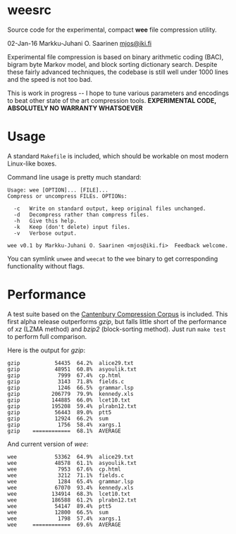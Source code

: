 weesrc
======

Source code for the experimental, compact **wee** file compression utility.

02-Jan-16  Markku-Juhani O. Saarinen  <mjos@iki.fi>

Experimental file compression is based on binary arithmetic coding (BAC),
bigram byte Markov model, and block sorting dictionary search.
Despite these fairly advanced techniques, the codebase is still well under 1000
lines and the speed is not too bad.

This is work in progress -- I hope to tune various parameters and encodings
to beat other state of the art compression tools.
**EXPERIMENTAL CODE, ABSOLUTELY NO WARRANTY WHATSOEVER**

# Usage

A standard `Makefile` is included, which should be workable on most
modern Linux-like boxes.

Command line usage is pretty much standard:
```
Usage: wee [OPTION]... [FILE]...
Compress or uncompress FILEs. OPTIONs:

  -c   Write on standard output, keep original files unchanged.
  -d   Decompress rather than compress files.
  -h   Give this help.
  -k   Keep (don't delete) input files.
  -v   Verbose output.

wee v0.1 by Markku-Juhani O. Saarinen <mjos@iki.fi>  Feedback welcome.
```
You can symlink `unwee` and `weecat` to the
`wee` binary to get corresponding functionality without flags.

# Performance

A test suite based on the
[Cantenbury Compression Corpus](http://corpus.canterbury.ac.nz/) is included.
This first alpha release outperforms *gzip*, but falls little short of the
performance of *xz* (LZMA method) and *bzip2* (block-sorting method).
Just run `make test` to perform full comparison.

Here is the output for *gzip*:
```
gzip           54435  64.2%  alice29.txt
gzip           48951  60.8%  asyoulik.txt
gzip            7999  67.4%  cp.html
gzip            3143  71.8%  fields.c
gzip            1246  66.5%  grammar.lsp
gzip          206779  79.9%  kennedy.xls
gzip          144885  66.0%  lcet10.txt
gzip          195208  59.4%  plrabn12.txt
gzip           56443  89.0%  ptt5
gzip           12924  66.2%  sum
gzip            1756  58.4%  xargs.1
gzip    ============  68.1%  AVERAGE
```

And current version of *wee*:
```
wee            53362  64.9%  alice29.txt
wee            48578  61.1%  asyoulik.txt
wee             7953  67.6%  cp.html
wee             3212  71.1%  fields.c
wee             1284  65.4%  grammar.lsp
wee            67070  93.4%  kennedy.xls
wee           134914  68.3%  lcet10.txt
wee           186588  61.2%  plrabn12.txt
wee            54147  89.4%  ptt5
wee            12800  66.5%  sum
wee             1798  57.4%  xargs.1
wee     ============  69.6%  AVERAGE
```

